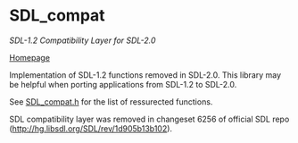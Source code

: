 # SDL_compat
*SDL-1.2 Compatibility Layer for SDL-2.0*

[Homepage](https://github.com/nailgun/SDL_compat)

Implementation of SDL-1.2 functions removed in SDL-2.0. This library may be
helpful when porting applications from SDL-1.2 to SDL-2.0.

See [SDL_compat.h](include/SDL_compat.h) for the list of ressurected functions.

SDL compatibility layer was removed in changeset 6256 of official SDL repo
(http://hg.libsdl.org/SDL/rev/1d905b13b102).
